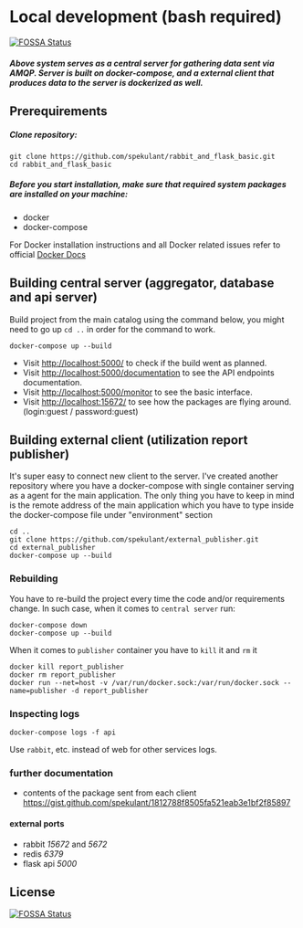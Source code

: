 # Local development (bash required)
[![FOSSA Status](https://app.fossa.io/api/projects/git%2Bgithub.com%2Ffbgameresearch%2Frabbit_and_flask_basic.svg?type=shield)](https://app.fossa.io/projects/git%2Bgithub.com%2Ffbgameresearch%2Frabbit_and_flask_basic?ref=badge_shield)


##### Above system serves as a central server for gathering data sent via AMQP. Server is built on docker-compose, and a external client that produces data to the server is dockerized as well.

## Prerequirements

##### Clone repository:
```
git clone https://github.com/spekulant/rabbit_and_flask_basic.git
cd rabbit_and_flask_basic
```
##### Before you start installation, make sure that required system packages are installed on your machine:

* docker
* docker-compose

For Docker installation instructions and all Docker related issues refer to official [Docker Docs](https://docs.docker.com/)

## Building central server (aggregator, database and api server)

Build project from the main catalog using the command below, you might need to go up `cd ..` in order for the command to work.

```
docker-compose up --build
```
* Visit [http://localhost:5000/](http://localhost:5000/) to check if the build went as planned.
* Visit [http://localhost:5000/documentation](http://localhost:5000/documentation) to see the API endpoints documentation.
* Visit [http://localhost:5000/monitor](http://localhost:5000/monitor) to see the basic interface.
* Visit [http://localhost:15672/](http://localhost:15672/) to see how the packages are flying around. (login:guest / password:guest)

## Building external client (utilization report publisher)
It's super easy to connect new client to the server. I've created another repository where you have a docker-compose with single container serving as a agent for the main application. The only thing you have to keep in mind is the remote address of the main application which you have to type inside the docker-compose file under "environment" section

```
cd ..
git clone https://github.com/spekulant/external_publisher.git
cd external_publisher
docker-compose up --build
```
### Rebuilding

You have to re-build the project every time the code and/or requirements change. In such case, when it comes to `central server` run:
```
docker-compose down
docker-compose up --build
```
When it comes to `publisher` container you have to `kill` it and `rm` it
```
docker kill report_publisher
docker rm report_publisher
docker run --net=host -v /var/run/docker.sock:/var/run/docker.sock --name=publisher -d report_publisher
```
### Inspecting logs

```
docker-compose logs -f api
```
Use `rabbit`, etc. instead of web for other services logs.

### further documentation
- contents of the package sent from each client https://gist.github.com/spekulant/1812788f8505fa521eab3e1bf2f85897

#### external ports
- rabbit *15672* and *5672*
- redis *6379*
- flask api *5000*


## License
[![FOSSA Status](https://app.fossa.io/api/projects/git%2Bgithub.com%2Ffbgameresearch%2Frabbit_and_flask_basic.svg?type=large)](https://app.fossa.io/projects/git%2Bgithub.com%2Ffbgameresearch%2Frabbit_and_flask_basic?ref=badge_large)